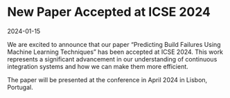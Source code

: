# New Paper Accepted at ICSE 2024

2024-01-15

We are excited to announce that our paper “Predicting Build Failures
Using Machine Learning Techniques” has been accepted at ICSE 2024. This
work represents a significant advancement in our understanding of
continuous integration systems and how we can make them more efficient.

The paper will be presented at the conference in April 2024 in Lisbon,
Portugal.
